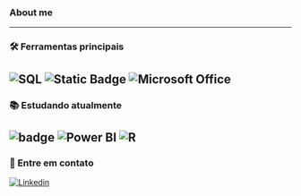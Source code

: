 ### About me

---
### 🛠 Ferramentas principais

![SQL](https://img.shields.io/badge/SQL-CC2927?style=for-the-badge&logo=sql&logoColor=white) ![Static Badge](https://img.shields.io/badge/SQlite-%23003B57?style=for-the-badge&logo=SQlite)   ![Microsoft Office](https://img.shields.io/badge/Microsoft_Office-D83B01?style=for-the-badge&logo=microsoft-office&logoColor=white)
---

### 📚 Estudando atualmente

![badge](https://img.shields.io/badge/Python-FFD43B?style=for-the-badge&logo=python&logoColor=blue) ![Power BI](https://img.shields.io/badge/Power_BI-F2C811?style=for-the-badge&logo=power-bi&logoColor=black) ![R](https://img.shields.io/badge/R-276DC3?style=for-the-badge&logo=r&logoColor=white)
---

### 💬 Entre em contato 

[![Linkedin](https://img.shields.io/badge/Linkedin-2986cc?style=for-the-badge&logo=linkedin&logoColor=white&cacheSeconds=https%3A%2F%2Flinkedin.com%2Fin%2Fbruno-paes-dev%2F
)](https://linkedin.com/in/bruno-paes-dev/)
